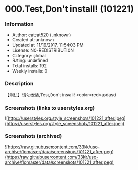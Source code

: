 # 000.Test,Don't install! (101221)

### Information
- Author: catcat520 (unknown)
- Created at: unknown
- Updated at: 11/19/2017, 11:54:03 PM
- License: NO-REDISTRIBUTION
- Category: global
- Rating: undefined
- Total installs: 192
- Weekly installs: 0


### Description
【测试】请勿安装,Test,Don't install!
<a href=sadasd></a><color=red>asdasd</color>


### Screenshots (links to userstyles.org)
![https://userstyles.org/style_screenshots/101221_after.jpeg](https://userstyles.org/style_screenshots/101221_after.jpeg)


### Screenshots (archived)
![https://raw.githubusercontent.com/33kk/uso-archive/flomaster/data/screenshots/101221_after.jpeg](https://raw.githubusercontent.com/33kk/uso-archive/flomaster/data/screenshots/101221_after.jpeg)
